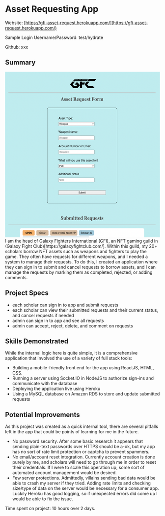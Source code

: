 # Asset Requesting App
Website: [https://gfi-asset-request.herokuapp.com/](https://gfi-asset-request.herokuapp.com/)

Sample Login Username/Password: test/hydrate

Github: xxx

## Summary
<img src="img/assetform.png" alt="AssetForm" title="AssetForm" width="600" height="538" /> 
I am the head of Galaxy Fighters International (GFI), an NFT gaming guild in (Galaxy Fight Club)[https://galaxyfightclub.com/]. Within this guild, my 20+ scholars borrow NFT assets such as weapons and fighters to play the game. They often have requests for different weapons, and I needed a system to manage their requests. To do this, I created an application where they can sign in to submit and cancel requests to borrow assets, and I can manage the requests by marking them as completed, rejected, or adding comments.

## Project Specs
- each scholar can sign in to app and submit requests
- each scholar can view their submitted requests and their current status, and cancel requests if needed
- admin can sign in to app and see all requests
- admin can accept, reject, delete, and comment on requests

## Skills Demonstrated
While the internal logic here is quite simple, it is a comprehensive application that involved the use of a variety of full stack tools:
- Building a mobile-friendly front end for the app using ReactJS, HTML, CSS.
- Running a server using Socket.IO in NodeJS to authorize sign-ins and communicate with the database
- Deploying the application live using Heroku
- Using a MySQL database on Amazon RDS to store and update submitted requests

## Potential Improvements
As this project was created as a quick internal tool, there are several pitfalls left in the app that could be points of learning for me in the future.
- No password security. After some basic research it appears that sending plain-text passwords over HTTPS should be a-ok, but my app has no sort of rate limit protection or captcha to prevent spammers.
- No email/account reset integration. Currently account creation is done purely by me, and scholars will need to go through me in order to reset their credentials. If I were to scale this operation up, some sort of automated account management would be desired.
- Few server protections. Admittedly, villains sending bad data would be able to crash my server if they tried. Adding rate limits and checking size/type of data on the server would be necessary for a consumer app. Luckily Heroku has good logging, so if unexpected errors did come up I would be able to fix the issue.

Time spent on project: 10 hours over 2 days.
